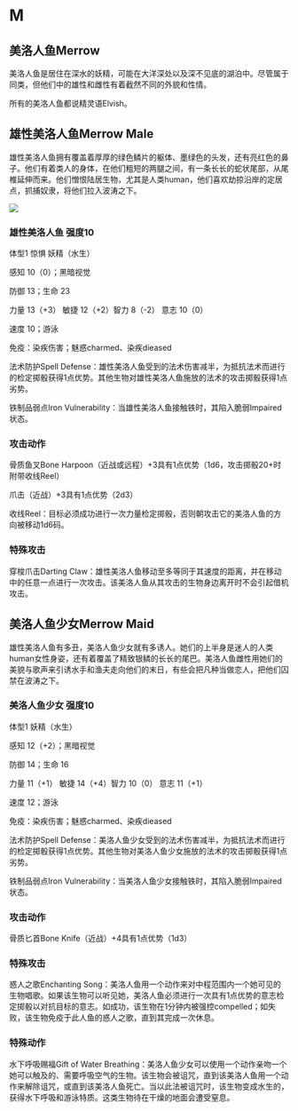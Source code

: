 # M

## 美洛人鱼Merrow

美洛人鱼是居住在深水的妖精，可能在大洋深处以及深不见底的湖泊中。尽管属于同类，但他们中的雄性和雌性有着截然不同的外貌和性情。

所有的美洛人鱼都说精灵语Elvish。

## 雄性美洛人鱼Merrow Male

雄性美洛人鱼拥有覆盖着厚厚的绿色鳞片的躯体、墨绿色的头发，还有亮红色的鼻子。他们有着类人的身体，在他们粗短的两腿之间，有一条长长的蛇状尾部，从尾椎延伸而来。他们憎恨陆居生物，尤其是人类human，他们喜欢劫掠沿岸的定居点，抓捕奴隶，将他们拉入波涛之下。

![](https://sdlpic.oss-cn-beijing.aliyuncs.com/pic/merrow.PNG)

### 雄性美洛人鱼 强度10

体型1 惊惧 妖精（水生）

感知 10（0）；黑暗视觉

防御 13；生命 23

力量 13（+3） 敏捷 12（+2）智力 8（-2） 意志 10（0）

速度 10；游泳

免疫：染疾伤害；魅惑charmed、染疾dieased

法术防护Spell
Defense：雄性美洛人鱼受到的法术伤害减半，为抵抗法术而进行的检定掷骰获得1点优势。其他生物对雄性美洛人鱼施放的法术的攻击掷骰获得1点劣势。

铁制品弱点Iron
Vulnerability：当雄性美洛人鱼接触铁时，其陷入脆弱Impaired状态。

### 攻击动作

骨质鱼叉Bone
Harpoon（近战或远程）+3具有1点优势（1d6，攻击掷骰20+时附带收线Reel）

爪击（近战）+3具有1点优势（2d3）

收线Reel：目标必须成功进行一次力量检定掷骰，否则朝攻击它的美洛人鱼的方向被移动1d6码。

### 特殊攻击

穿梭爪击Darting
Claw：雄性美洛人鱼移动至多等同于其速度的距离，并在移动中的任意一点进行一次攻击。该美洛人鱼从其攻击的生物身边离开时不会引起借机攻击。

## 美洛人鱼少女Merrow Maid

雄性美洛人鱼有多丑，美洛人鱼少女就有多诱人。她们的上半身是迷人的人类human女性身姿，还有着覆盖了精致银鳞的长长的尾巴。美洛人鱼雌性用她们的美貌与歌声来引诱水手和渔夫走向他们的末日，有些会把凡种当做恋人，把他们囚禁在波涛之下。

### 美洛人鱼少女 强度10

体型1 妖精（水生）

感知 12（+2）；黑暗视觉

防御 14；生命 16

力量 11（+1） 敏捷 14（+4）智力 10（0） 意志 11（+1）

速度 12；游泳

免疫：染疾伤害；魅惑charmed、染疾dieased

法术防护Spell
Defense：美洛人鱼少女受到的法术伤害减半，为抵抗法术而进行的检定掷骰获得1点优势。其他生物对美洛人鱼少女施放的法术的攻击掷骰获得1点劣势。

铁制品弱点Iron
Vulnerability：当美洛人鱼少女接触铁时，其陷入脆弱Impaired状态。

### 攻击动作

骨质匕首Bone Knife（近战）+4具有1点优势（1d3）

### 特殊攻击

惑人之歌Enchanting
Song：美洛人鱼用一个动作来对中程范围内一个她可见的生物唱歌。如果该生物可以听见她，美洛人鱼必须进行一次具有1点优势的意志检定掷骰以对抗目标的意志。如成功，该生物在1分钟内被强控compelled；如失败，该生物免疫于此人鱼的惑人之歌，直到其完成一次休息。

### 特殊动作

水下呼吸赐福Gift of Water
Breathing：美洛人鱼少女可以使用一个动作亲吻一个她可以触及的、需要呼吸空气的生物。该生物会被诅咒，直到该美洛人鱼用一个动作来解除诅咒，或直到该美洛人鱼死亡。当以此法被诅咒时，该生物变成水生的，获得水下呼吸和游泳特质。这类生物待在干燥的地面会遭受窒息。

 
